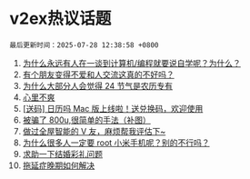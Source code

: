 # v2ex热议话题

`最后更新时间：2025-07-28 12:38:58 +0800`

1. [为什么永远有人在一谈到计算机/编程就要说自学呢？为什么？](https://www.v2ex.com/t/1148028)
1. [有个朋友变得不爱和人交流这真的不好吗？](https://www.v2ex.com/t/1148055)
1. [为什么大部分人会觉得 24 节气是农历专有](https://www.v2ex.com/t/1148014)
1. [心里不爽](https://www.v2ex.com/t/1148093)
1. [[送码] 日历吗 Mac 版上线啦！送兑换码，欢迎使用](https://www.v2ex.com/t/1148006)
1. [被骗了 800u,很简单的手法（补图）](https://www.v2ex.com/t/1147979)
1. [做过全屋智能的 V 友，麻烦帮我评估下~](https://www.v2ex.com/t/1147992)
1. [为什么很多人一定要 root 小米手机呢？别的不行吗？](https://www.v2ex.com/t/1148148)
1. [求助一下结婚彩礼问题](https://www.v2ex.com/t/1148155)
1. [拖延症晚期如何解决](https://www.v2ex.com/t/1148051)

